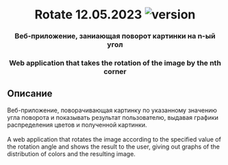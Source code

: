 <h1 align="center">Rotate 12.05.2023 <img src="https://img.shields.io/badge/version-v0.3.0-blue" alt="version"></h1> 
<h3 align="center">Веб-приложение, заниающая поворот картинки на n-ый угол</h3>
<h3 align="center">Web application that takes the rotation of the image by the nth corner</h3>
<h2>Описание</h2>
Веб-приложение, поворачивающая картинку по указанному значению угла поворота и показывать результат пользователю, выдавая графики распределения цветов и полученной картинки.
<br><br>
A web application that rotates the image according to the specified value of the rotation angle and shows the result to the user, giving out graphs of the distribution of colors and the resulting image.
<br><br>
